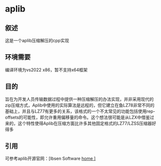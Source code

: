 # aplib

## 叙述

这是一个aplib压缩解压的cpp实现

## 环境需要

编译环境为vs2022 x86，暂不支持x64框架

## 目的

旨在为开发人员传输数据过程中提供一种压缩解压的办法实现，并非采用现代的zip压缩方式，Aplib中使用的实际算法是远程的，但它建立在鱼LZ78非常不同的基础上，并且与LZ77有更多的关系，该格式的一个不太常见的功能包括使用rep-offsets的可能性，即允许重用偏移量的命令。这个想法很可能是从LZX中借鉴过来的，这个特性使得Aplib在压缩方面比许多其他固定格式的LZ77/LZSS压缩器好得多

## 引用

可参考aplib开源官网：[Ibsen Software  [ home \]](https://www.ibsensoftware.com/)

